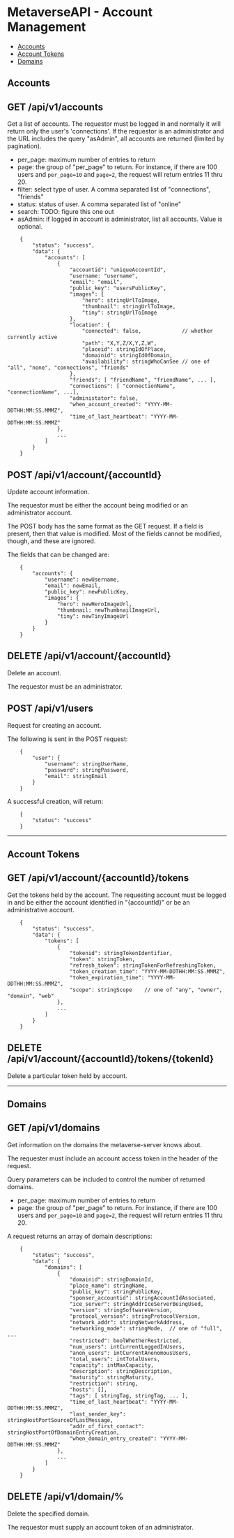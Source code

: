 # MetaverseAPI - Account Management

- [Accounts](#Accounts)
- [Account Tokens](#AccountTokens)
- [Domains](#Domains)


## Accounts

## GET /api/v1/accounts

Get a list of accounts. The requestor must be logged in and normally it will
return only the user's 'connections'. If the requestor
is an administrator and the URL includes the query "asAdmin", all accounts
are returned (limited by pagination).

- per_page: maximum number of entries to return
- page: the group of "per_page" to return. For instance, if there are 100 users and `per_page=10` and `page=2`, the request will return entries 11 thru 20.
- filter: select type of user. A comma separated list of "connections", "friends"
- status: status of user. A comma separated list of "online"
- search: TODO: figure this one out
- asAdmin: if logged in account is administrator, list all accounts. Value is optional.

```
    {
        "status": "success",
        "data": {
            "accounts": [
                {
                    "accountid": "uniqueAccountId",
                    "username: "username",
                    "email": "email",
                    "public_key": "usersPublicKey",
                    "images": {
                        "hero": stringUrlToImage,
                        "thumbnail": stringUrlToImage,
                        "tiny": stringUrlToImage
                    },
                    "location": {
                        "connected": false,             // whether currently active
                        "path": "X,Y,Z/X,Y,Z,W",
                        "placeid": stringIdOfPlace,
                        "domainid": stringIdOfDomain,
                        "availability": stringWhoCanSee // one of "all", "none", "connections", "friends"
                    },
                    "friends": [ "friendName", "friendName", ... ],
                    "connections": [ "connectionName", "connectionName", ...],
                    "administator": false,
                    "when_account_created": "YYYY-MM-DDTHH:MM:SS.MMMZ",
                    "time_of_last_heartbeat": "YYYY-MM-DDTHH:MM:SS.MMMZ"
                },
                ...
            ]
        }
    }
```

## POST /api/v1/account/{accountId}

Update account information.

The requestor must be either the account being modified or an administrator account.

The POST body has the same format as the GET request. If a field is present, then that
value is modified. Most of the fields cannot be modified, though, and these are ignored.

The fields that can be changed are:

```
    {
        "accounts": {
            "username": newUsername,
            "email": newEmail,
            "public_key": newPublicKey,
            "images": {
                "hero": newHeroImageUrl,
                "thumbnail: newThumbnailImageUrl,
                "tiny": newTinyImageUrl
            }
        }
    }
```

## DELETE /api/v1/account/{accountId}

Delete an account.

The requestor must be an administrator.

## POST /api/v1/users

Request for creating an account.

The following is sent in the POST request:

```
    {
        "user": {
            "username": stringUserName,
            "password": stringPassword,
            "email": stringEmail
        }
    }
```

A successful creation, will return:

```
    {
        "status": "success"
    }
```

---

## Account Tokens

## GET /api/v1/account/{accountId}/tokens

Get the tokens held by the account. The requesting account must be
logged in and be either the account identified in "{accountId}" or
be an administrative account.

```
    {
        "status": "success",
        "data": {
            "tokens": [
                {
                    "tokenid": stringTokenIdentifier,
                    "token": stringToken,
                    "refresh_token": stringTokenForRefreshingToken,
                    "token_creation_time": "YYYY-MM-DDTHH:MM:SS.MMMZ",
                    "token_expiration_time": "YYYY-MM-DDTHH:MM:SS.MMMZ",
                    "scope": stringScope    // one of "any", "owner", "domain", "web"
                },
                ...
            ]
        }
    }
```

## DELETE /api/v1/account/{accountId}/tokens/{tokenId}

Delete a particular token held by account.

---

## Domains

## GET /api/v1/domains

Get information on the domains the metaverse-server knows about.

The requester must include an account access token in the header of the request.

Query parameters can be included to control the number of returned domains.

- per_page: maximum number of entries to return
- page: the group of "per_page" to return. For instance, if there are 100 users and `per_page=10` and `page=2`, the request will return entries 11 thru 20.

A request returns an array of domain descriptions:


```
    {
        "status": "success",
        "data": {
            "domains": [
                {
                    "domainid": stringDomainId,
                    "place_name": stringName,
                    "public_key": stringPublicKey,
                    "sponser_accountid": stringAccountIdAssociated,
                    "ice_server": stringAddrIceServerBeingUsed,
                    "version": stringSoftwareVersion,
                    "protocol_version": stringProtocolVersion,
                    "network_addr": stringNetworkAddress,
                    "networking_mode": stringMode,  // one of "full", ...
                    "restricted": boolWhetherRestricted,
                    "num_users": intCurrentLoggedInUsers,
                    "anon_users": intCurrentAnonomousUsers,
                    "total_users": intTotalUsers,
                    "capacity": intMaxCapacity,
                    "description": stringDescription,
                    "maturity": stringMaturity,
                    "restriction": string,
                    "hosts": [],
                    "tags": [ stringTag, stringTag, ... ],
                    "time_of_last_heartbeat": "YYYY-MM-DDTHH:MM:SS.MMMZ",
                    "last_sender_key": stringHostPortSourceOfLastMessage,
                    "addr_of_first_contact": stringHostPortOfDomainEntryCreation,
                    "when_domain_entry_created": "YYYY-MM-DDTHH:MM:SS.MMMZ"
                },
                ...
            ]
        }
    }
```

## DELETE /api/v1/domain/%

Delete the specified domain.

The requestor must supply an account token of an administrator.
